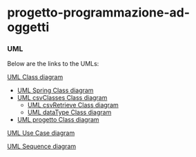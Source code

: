 # progetto-programmazione-ad-oggetti
### UML

Below are the links to the UMLs:

[UML Class diagram](https://github.com/defo-cris/progetto-programmazione-ad-oggetti/blob/master/uml/class%20diagram/progetto_programmazione_ad_oggetti_java.png) 

 - [UML Spring Class diagram](https://github.com/defo-cris/progetto-programmazione-ad-oggetti/blob/master/uml/class%20diagram/src/Spring/Spring.png)
 - [UML csvClasses Class diagram](https://github.com/defo-cris/progetto-programmazione-ad-oggetti/blob/master/uml/class%20diagram/src/csvClasses/csvClasses.png)
    - [UML csvRetrieve Class diagram](https://github.com/defo-cris/progetto-programmazione-ad-oggetti/blob/master/uml/class%20diagram/src/csvClasses/csvRetrieve/csvRetrieve.png)
    - [UML dataType Class diagram](https://github.com/defo-cris/progetto-programmazione-ad-oggetti/blob/master/uml/class%20diagram/src/csvClasses/dataType/dataType.png)
 - [UML progetto Class diagram ](https://github.com/defo-cris/progetto-programmazione-ad-oggetti/blob/master/uml/class%20diagram/src/progetto.png)

[UML Use Case diagram](https://github.com/defo-cris/progetto-programmazione-ad-oggetti/blob/master/uml/user%20case/user%20case.png)

[UML Sequence diagram]()
